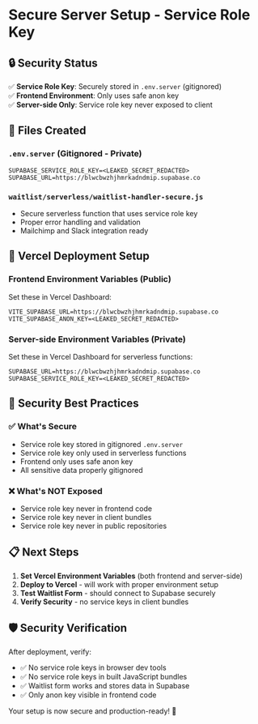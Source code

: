 # Secure Server Setup - Service Role Key

## 🔒 Security Status

✅ **Service Role Key**: Securely stored in `.env.server` (gitignored)  
✅ **Frontend Environment**: Only uses safe anon key  
✅ **Server-side Only**: Service role key never exposed to client  

## 📁 Files Created

### `.env.server` (Gitignored - Private)
```
SUPABASE_SERVICE_ROLE_KEY=<LEAKED_SECRET_REDACTED>
SUPABASE_URL=https://blwcbwzhjhmrkadndmip.supabase.co
```

### `waitlist/serverless/waitlist-handler-secure.js`
- Secure serverless function that uses service role key
- Proper error handling and validation
- Mailchimp and Slack integration ready

## 🚀 Vercel Deployment Setup

### Frontend Environment Variables (Public)
Set these in Vercel Dashboard:
```
VITE_SUPABASE_URL=https://blwcbwzhjhmrkadndmip.supabase.co
VITE_SUPABASE_ANON_KEY=<LEAKED_SECRET_REDACTED>
```

### Server-side Environment Variables (Private)
Set these in Vercel Dashboard for serverless functions:
```
SUPABASE_URL=https://blwcbwzhjhmrkadndmip.supabase.co
SUPABASE_SERVICE_ROLE_KEY=<LEAKED_SECRET_REDACTED>
```

## 🔐 Security Best Practices

### ✅ What's Secure
- Service role key stored in gitignored `.env.server`
- Service role key only used in serverless functions
- Frontend only uses safe anon key
- All sensitive data properly gitignored

### ❌ What's NOT Exposed
- Service role key never in frontend code
- Service role key never in client bundles
- Service role key never in public repositories

## 📋 Next Steps

1. **Set Vercel Environment Variables** (both frontend and server-side)
2. **Deploy to Vercel** - will work with proper environment setup
3. **Test Waitlist Form** - should connect to Supabase securely
4. **Verify Security** - no service keys in client bundles

## 🛡️ Security Verification

After deployment, verify:
- ✅ No service role keys in browser dev tools
- ✅ No service role keys in built JavaScript bundles
- ✅ Waitlist form works and stores data in Supabase
- ✅ Only anon key visible in frontend code

Your setup is now secure and production-ready! 🎉
